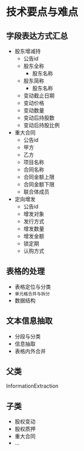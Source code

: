 # 技术要点与难点

## 字段表达方式汇总

* 股东增减持
    * 公告id
    * 股东全称
        * 股东名称
    * 股东简称
        * 股东名称
    * 变动截止日期
    * 变动价格
    * 变动数量
    * 变动后持股数
    * 变动后持股比例
* 重大合同
    * 公告id
    * 甲方
    * 乙方
    * 项目名称
    * 合同名称
    * 合同金额上限
    * 合同金额下限
    * 联合体成员
* 定向增发
    * 公告id
    * 增发对象
    * 发行方式
    * 增发数量
    * 增发金额
    * 锁定期
    * 认购方式
    
## 表格的处理

* 表格定位与分类
* `单元格合并与拆分`
* 数据结构


## 文本信息抽取

* 分段与分类
* 信息抽取
* 表格内外合并

## 父类
InformationExtraction

## 子类
* 股权变动
* 股权质押
* 重大合同
* ...